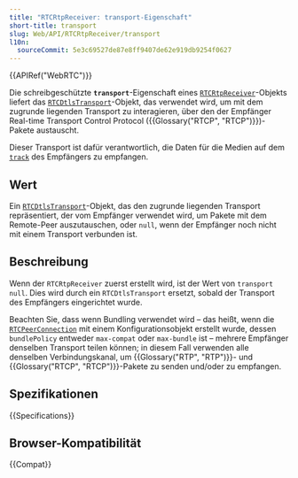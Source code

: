 ```yaml
---
title: "RTCRtpReceiver: transport-Eigenschaft"
short-title: transport
slug: Web/API/RTCRtpReceiver/transport
l10n:
  sourceCommit: 5e3c69527de87e8ff9407de62e919db9254f0627
---
```


{{APIRef("WebRTC")}}

Die schreibgeschützte **`transport`**-Eigenschaft eines [`RTCRtpReceiver`](/de/docs/Web/API/RTCRtpReceiver)-Objekts liefert das [`RTCDtlsTransport`](/de/docs/Web/API/RTCDtlsTransport)-Objekt, das verwendet wird, um mit dem zugrunde liegenden Transport zu interagieren, über den der Empfänger Real-time Transport Control Protocol ({{Glossary("RTCP", "RTCP")}})-Pakete austauscht.

Dieser Transport ist dafür verantwortlich, die Daten für die Medien auf dem [`track`](/de/docs/Web/API/RTCRtpReceiver/track) des Empfängers zu empfangen.

## Wert

Ein [`RTCDtlsTransport`](/de/docs/Web/API/RTCDtlsTransport)-Objekt, das den zugrunde liegenden Transport repräsentiert, der vom Empfänger verwendet wird, um Pakete mit dem Remote-Peer auszutauschen, oder `null`, wenn der Empfänger noch nicht mit einem Transport verbunden ist.

## Beschreibung

Wenn der `RTCRtpReceiver` zuerst erstellt wird, ist der Wert von `transport` `null`. Dies wird durch ein `RTCDtlsTransport` ersetzt, sobald der Transport des Empfängers eingerichtet wurde.

Beachten Sie, dass wenn Bundling verwendet wird – das heißt, wenn die [`RTCPeerConnection`](/de/docs/Web/API/RTCPeerConnection) mit einem Konfigurationsobjekt erstellt wurde, dessen `bundlePolicy` entweder `max-compat` oder `max-bundle` ist – mehrere Empfänger denselben Transport teilen können; in diesem Fall verwenden alle denselben Verbindungskanal, um {{Glossary("RTP", "RTP")}}- und {{Glossary("RTCP", "RTCP")}}-Pakete zu senden und/oder zu empfangen.

## Spezifikationen

{{Specifications}}

## Browser-Kompatibilität

{{Compat}}
